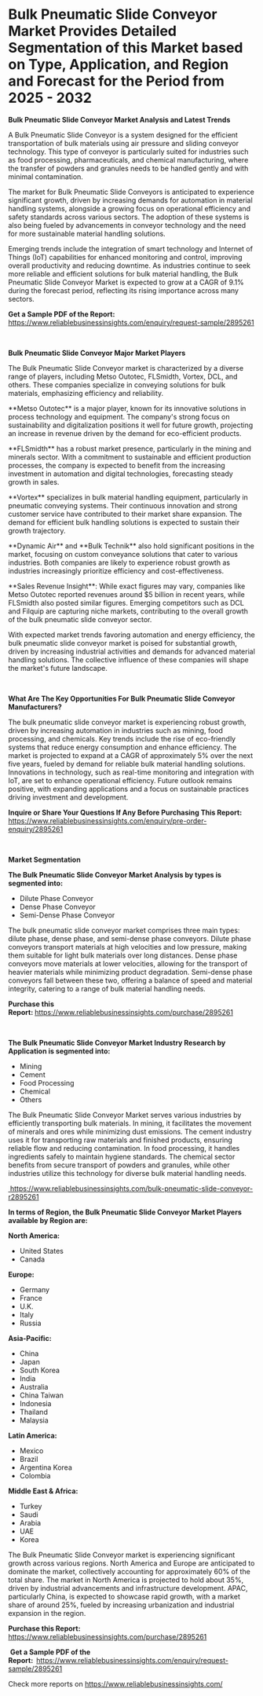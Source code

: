<p><h1>Bulk Pneumatic Slide Conveyor Market Provides Detailed Segmentation of this Market based on Type, Application, and Region and Forecast for the Period from 2025 - 2032</h1></p><p><strong>Bulk Pneumatic Slide Conveyor Market Analysis and Latest Trends</strong></p>
<p><p>A Bulk Pneumatic Slide Conveyor is a system designed for the efficient transportation of bulk materials using air pressure and sliding conveyor technology. This type of conveyor is particularly suited for industries such as food processing, pharmaceuticals, and chemical manufacturing, where the transfer of powders and granules needs to be handled gently and with minimal contamination.</p><p>The market for Bulk Pneumatic Slide Conveyors is anticipated to experience significant growth, driven by increasing demands for automation in material handling systems, alongside a growing focus on operational efficiency and safety standards across various sectors. The adoption of these systems is also being fueled by advancements in conveyor technology and the need for more sustainable material handling solutions.</p><p>Emerging trends include the integration of smart technology and Internet of Things (IoT) capabilities for enhanced monitoring and control, improving overall productivity and reducing downtime. As industries continue to seek more reliable and efficient solutions for bulk material handling, the Bulk Pneumatic Slide Conveyor Market is expected to grow at a CAGR of 9.1% during the forecast period, reflecting its rising importance across many sectors.</p></p>
<p><strong>Get a Sample PDF of the Report:&nbsp;</strong> <a href="https://www.reliablebusinessinsights.com/enquiry/request-sample/2895261?utm_campaign=3025&utm_medium=2&utm_source=Github&utm_content=ia&utm_term=15032025&utm_id=bulk-pneumatic-slide-conveyor">https://www.reliablebusinessinsights.com/enquiry/request-sample/2895261</a></p>
<p>&nbsp;</p>
<p><strong>Bulk Pneumatic Slide Conveyor Major Market Players</strong></p>
<p><p>The Bulk Pneumatic Slide Conveyor market is characterized by a diverse range of players, including Metso Outotec, FLSmidth, Vortex, DCL, and others. These companies specialize in conveying solutions for bulk materials, emphasizing efficiency and reliability.</p><p>**Metso Outotec** is a major player, known for its innovative solutions in process technology and equipment. The company's strong focus on sustainability and digitalization positions it well for future growth, projecting an increase in revenue driven by the demand for eco-efficient products.</p><p>**FLSmidth** has a robust market presence, particularly in the mining and minerals sector. With a commitment to sustainable and efficient production processes, the company is expected to benefit from the increasing investment in automation and digital technologies, forecasting steady growth in sales.</p><p>**Vortex** specializes in bulk material handling equipment, particularly in pneumatic conveying systems. Their continuous innovation and strong customer service have contributed to their market share expansion. The demand for efficient bulk handling solutions is expected to sustain their growth trajectory.</p><p>**Dynamic Air** and **Bulk Technik** also hold significant positions in the market, focusing on custom conveyance solutions that cater to various industries. Both companies are likely to experience robust growth as industries increasingly prioritize efficiency and cost-effectiveness.</p><p>**Sales Revenue Insight**: While exact figures may vary, companies like Metso Outotec reported revenues around $5 billion in recent years, while FLSmidth also posted similar figures. Emerging competitors such as DCL and Filquip are capturing niche markets, contributing to the overall growth of the bulk pneumatic slide conveyor sector.</p><p>With expected market trends favoring automation and energy efficiency, the bulk pneumatic slide conveyor market is poised for substantial growth, driven by increasing industrial activities and demands for advanced material handling solutions. The collective influence of these companies will shape the market's future landscape.</p></p>
<p>&nbsp;</p>
<p><strong>What Are The Key Opportunities For Bulk Pneumatic Slide Conveyor Manufacturers?</strong></p>
<p><p>The bulk pneumatic slide conveyor market is experiencing robust growth, driven by increasing automation in industries such as mining, food processing, and chemicals. Key trends include the rise of eco-friendly systems that reduce energy consumption and enhance efficiency. The market is projected to expand at a CAGR of approximately 5% over the next five years, fueled by demand for reliable bulk material handling solutions. Innovations in technology, such as real-time monitoring and integration with IoT, are set to enhance operational efficiency. Future outlook remains positive, with expanding applications and a focus on sustainable practices driving investment and development.</p></p>
<p><strong>Inquire or Share Your Questions If Any Before Purchasing This Report:</strong> <a href="https://www.reliablebusinessinsights.com/enquiry/pre-order-enquiry/2895261?utm_campaign=3025&utm_medium=2&utm_source=Github&utm_content=ia&utm_term=15032025&utm_id=bulk-pneumatic-slide-conveyor">https://www.reliablebusinessinsights.com/enquiry/pre-order-enquiry/2895261</a></p>
<p>&nbsp;</p>
<p><strong>Market Segmentation</strong></p>
<p><strong>The Bulk Pneumatic Slide Conveyor Market Analysis by types is segmented into:</strong></p>
<p><ul><li> Dilute Phase Conveyor</li><li>Dense Phase Conveyor</li><li>Semi-Dense Phase Conveyor </li></ul></p>
<p><p>The bulk pneumatic slide conveyor market comprises three main types: dilute phase, dense phase, and semi-dense phase conveyors. Dilute phase conveyors transport materials at high velocities and low pressure, making them suitable for light bulk materials over long distances. Dense phase conveyors move materials at lower velocities, allowing for the transport of heavier materials while minimizing product degradation. Semi-dense phase conveyors fall between these two, offering a balance of speed and material integrity, catering to a range of bulk material handling needs.</p></p>
<p><strong>Purchase this Report:&nbsp;</strong><a href="https://www.reliablebusinessinsights.com/purchase/2895261?utm_campaign=3025&utm_medium=2&utm_source=Github&utm_content=ia&utm_term=15032025&utm_id=bulk-pneumatic-slide-conveyor">https://www.reliablebusinessinsights.com/purchase/2895261</a></p>
<p>&nbsp;</p>
<p><strong>The Bulk Pneumatic Slide Conveyor Market Industry Research by Application is segmented into:</strong></p>
<p><ul><li> Mining</li><li>Cement</li><li>Food Processing</li><li>Chemical</li><li>Others </li></ul></p>
<p><p>The Bulk Pneumatic Slide Conveyor Market serves various industries by efficiently transporting bulk materials. In mining, it facilitates the movement of minerals and ores while minimizing dust emissions. The cement industry uses it for transporting raw materials and finished products, ensuring reliable flow and reducing contamination. In food processing, it handles ingredients safely to maintain hygiene standards. The chemical sector benefits from secure transport of powders and granules, while other industries utilize this technology for diverse bulk material handling needs.</p></p>
<p><a href="https://www.reliablebusinessinsights.com/bulk-pneumatic-slide-conveyor-r2895261?utm_campaign=3025&utm_medium=2&utm_source=Github&utm_content=ia&utm_term=15032025&utm_id=bulk-pneumatic-slide-conveyor">&nbsp;https://www.reliablebusinessinsights.com/bulk-pneumatic-slide-conveyor-r2895261</a></p>
<p><strong>In terms of Region, the Bulk Pneumatic Slide Conveyor Market Players available by Region are:</strong></p>
<p>
    <p> <strong> North America: </strong>
        <ul>
            <li>United States</li>
            <li>Canada</li>
        </ul>
        </p> 
    <p> <strong> Europe: </strong>
        <ul>
            <li>Germany</li>
            <li>France</li>
            <li>U.K.</li>
            <li>Italy</li>
            <li>Russia</li>
        </ul>
        </p> 
    <p> <strong> Asia-Pacific: </strong>
        <ul>
            <li>China</li>
            <li>Japan</li>
            <li>South Korea</li>
            <li>India</li>
            <li>Australia</li>
            <li>China Taiwan</li>
            <li>Indonesia</li>
            <li>Thailand</li>
            <li>Malaysia</li>
        </ul>
        </p> 
    <p> <strong> Latin America: </strong>
        <ul>
            <li>Mexico</li>
            <li>Brazil</li>
            <li>Argentina Korea</li>
            <li>Colombia</li>
        </ul>
        </p> 
    <p> <strong> Middle East & Africa: </strong>
        <ul>
            <li>Turkey</li>
            <li>Saudi</li>
            <li>Arabia</li>
            <li>UAE</li>
            <li>Korea</li>
        </ul>
    </p>
    </p>
<p><p>The Bulk Pneumatic Slide Conveyor market is experiencing significant growth across various regions. North America and Europe are anticipated to dominate the market, collectively accounting for approximately 60% of the total share. The market in North America is projected to hold about 35%, driven by industrial advancements and infrastructure development. APAC, particularly China, is expected to showcase rapid growth, with a market share of around 25%, fueled by increasing urbanization and industrial expansion in the region.</p></p>
<p><strong>Purchase this Report: </strong><a href="https://www.reliablebusinessinsights.com/purchase/2895261?utm_campaign=3025&utm_medium=2&utm_source=Github&utm_content=ia&utm_term=15032025&utm_id=bulk-pneumatic-slide-conveyor">https://www.reliablebusinessinsights.com/purchase/2895261</a></p>
<p>&nbsp;<strong>Get a Sample PDF of the Report:&nbsp;&nbsp;</strong><a href="https://www.reliablebusinessinsights.com/enquiry/request-sample/2895261?utm_campaign=3025&utm_medium=2&utm_source=Github&utm_content=ia&utm_term=15032025&utm_id=bulk-pneumatic-slide-conveyor">https://www.reliablebusinessinsights.com/enquiry/request-sample/2895261</a></p>
<p><strong></strong></p>
<p>Check more reports on <a href="https://www.reliablebusinessinsights.com/?utm_campaign=3025&utm_medium=2&utm_source=Github&utm_content=ia&utm_term=15032025&utm_id=bulk-pneumatic-slide-conveyor">https://www.reliablebusinessinsights.com/</a></p>